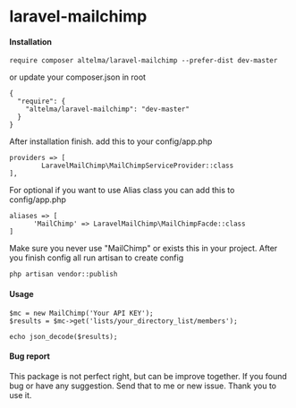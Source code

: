 # laravel-mailchimp

#### Installation
```
require composer altelma/laravel-mailchimp --prefer-dist dev-master
```
or update your composer.json in root
```
{
  "require": {
    "altelma/laravel-mailchimp": "dev-master"
  }
}
```

After installation finish. add this to your config/app.php

```
providers => [
        LaravelMailChimp\MailChimpServiceProvider::class  
],
```

For optional if you want to use Alias class you can add this to config/app.php
```
aliases => [
      'MailChimp' => LaravelMailChimp\MailChimpFacde::class
]
```

Make sure you never use "MailChimp" or exists this in your project.
After you finish config all run artisan to create config
```
php artisan vendor::publish
```

#### Usage
```
$mc = new MailChimp('Your API KEY');
$results = $mc->get('lists/your_directory_list/members');

echo json_decode($results);
```

#### Bug report
This package is not perfect right, but can be improve together. If you found bug or have any suggestion.
Send that to me or new issue. Thank you to use it.
